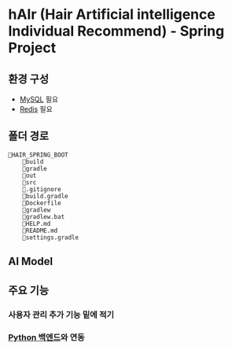 # hAIr (Hair Artificial intelligence Individual Recommend) - Spring Project

## 환경 구성
- [MySQL]((https://honored-join-460.notion.site/MySQL-d8b16271a0d0400da7c89c264e53b789?pvs=4)) 필요
- [Redis]((링크)) 필요


## 폴더 경로
```
📁HAIR_SPRING_BOOT
    📁build
    📁gradle
    📁out
    📁src
    📄.gitignore
    📄build.gradle
    📄Dockerfile
    📄gradlew
    📄gradlew.bat
    📄HELP.md
    📄README.md
    📄settings.gradle
```

## AI Model

## 주요 기능

### 사용자 관리 추가 기능 밑에 적기

### [Python 백엔드]((https://github.com/Innovative-AI-Makers-I-AM/hAIr_Python))와 연동

